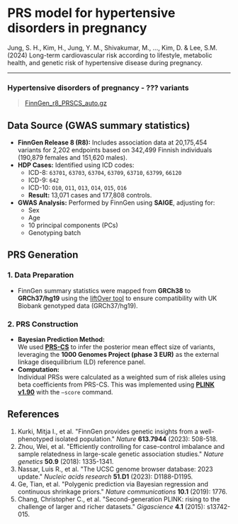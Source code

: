 # PRS model for hypertensive disorders in pregnancy
Jung, S. H., Kim, H., Jung, Y. M., Shivakumar, M., …, Kim, D. & Lee, S.M. (2024) Long-term cardiovascular risk according to lifestyle, metabolic health, and genetic risk of hypertensive disease during pregnancy.

---

### Hypertensive disorders of pregnancy - ??? variants
> [FinnGen_r8_PRSCS_auto.gz](https://github.com/dokyoonkimlab/hnc-prs-phewas/blob/main/prs-model/FinnGen_r8_PRSCS_auto.gz)

## Data Source (GWAS summary statistics)
- **FinnGen Release 8 (R8):** Includes association data at 20,175,454 variants for 2,202 endpoints based on 342,499 Finnish individuals (190,879 females and 151,620 males).
- **HDP Cases:** Identified using ICD codes:  
  - ICD-8: `63701`, `63703`, `63704`, `63709`, `63710`, `63799`, `66120`  
  - ICD-9: `642`  
  - ICD-10: `O10`, `O11`, `O13`, `O14`, `O15`, `O16`
  - **Result:** 13,071 cases and 177,808 controls.
- **GWAS Analysis:** Performed by FinnGen using **SAIGE**, adjusting for:
  - Sex
  - Age
  - 10 principal components (PCs)
  - Genotyping batch

## PRS Generation
### 1. Data Preparation
- FinnGen summary statistics were mapped from **GRCh38** to **GRCh37/hg19** using the [liftOver tool](https://genome.ucsc.edu/cgi-bin/hgLiftOver) to ensure compatibility with UK Biobank genotyped data (GRCh37/hg19).

### 2. PRS Construction
- **Bayesian Prediction Method:**  
  We used [**PRS-CS**](https://github.com/getian107/PRScs) to infer the posterior mean effect size of variants, leveraging the **1000 Genomes Project (phase 3 EUR)** as the external linkage disequilibrium (LD) reference panel.
- **Computation:**  
  Individual PRSs were calculated as a weighted sum of risk alleles using beta coefficients from PRS-CS. This was implemented using [**PLINK v1.90**](https://www.cog-genomics.org/plink/) with the `–score` command.

## References
1.	Kurki, Mitja I., et al. "FinnGen provides genetic insights from a well-phenotyped isolated population." _Nature_ **613.7944** (2023): 508-518.
2.	Zhou, Wei, et al. "Efficiently controlling for case-control imbalance and sample relatedness in large-scale genetic association studies." _Nature genetics_ **50.9** (2018): 1335-1341.
3.	Nassar, Luis R., et al. "The UCSC genome browser database: 2023 update." _Nucleic acids research_ **51.D1** (2023): D1188-D1195.
4.	Ge, Tian, et al. "Polygenic prediction via Bayesian regression and continuous shrinkage priors." _Nature communications_ **10.1** (2019): 1776.
5.	Chang, Christopher C., et al. "Second-generation PLINK: rising to the challenge of larger and richer datasets." _Gigascience_ **4.1** (2015): s13742-015.

